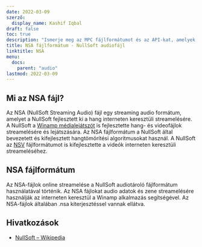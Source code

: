 ```yaml
---
date: 2022-03-09
szerző:
  display_name: Kashif Iqbal
draft: false
toc: true
description: "Ismerje meg az MPC fájlformátumot és az API-kat, amelyek MPC fájlokat hozhatnak létre és nyithatnak meg."
title: NSA fájlformátum - NullSoft audiofájl
linktitle: NSA
menu:
  docs:
    parent: "audio"
lastmod: 2022-03-09
---
```


## Mi az NSA fájl?

Az NSA (NullSoft Streaming Audio) fájl egy streaming audio formátum, amelyet a NullSoft fejlesztett ki a hang interneten keresztüli streamelésére. A NullSoft a [Winamp médialejátszót](https://www.winamp.com/) is fejlesztette hang- és videofájlok streamelésére és lejátszására. Az NSA fájlformátum a NullSoft által bevezetett és kifejlesztett hangtömörítési algoritmusokat használ. A NullSoft az [NSV](/hu/video/nsv/) fájlformátumot is kifejlesztette a videók interneten keresztüli streameléséhez.

## NSA fájlformátum

Az NSA-fájlok online streamelése a NullSoft audiotároló fájlformátum használatával történik. Az NSA fájlokat audio adatok és zene streamelésére használják az interneten keresztül a Winamp alkalmazás segítségével. Az NSA-fájlok általában .nsa kiterjesztéssel vannak ellátva.

## Hivatkozások

* [NullSoft – Wikipedia](https://en.wikipedia.org/wiki/Nullsoft)

